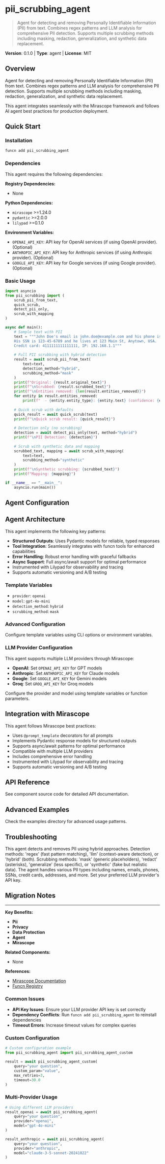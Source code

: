 # pii_scrubbing_agent
> Agent for detecting and removing Personally Identifiable Information (PII) from text. Combines regex patterns and LLM analysis for comprehensive PII detection. Supports multiple scrubbing methods including masking, redaction, generalization, and synthetic data replacement.

**Version**: 0.1.0 | **Type**: agent | **License**: MIT

## Overview

Agent for detecting and removing Personally Identifiable Information (PII) from text. Combines regex patterns and LLM analysis for comprehensive PII detection. Supports multiple scrubbing methods including masking, redaction, generalization, and synthetic data replacement.

This agent integrates seamlessly with the Mirascope framework and follows AI agent best practices for production deployment.

## Quick Start

### Installation

```bash
funcn add pii_scrubbing_agent
```

### Dependencies

This agent requires the following dependencies:

**Registry Dependencies:**

- None

**Python Dependencies:**

- `mirascope` >=1.24.0
- `pydantic` >=2.0.0
- `lilypad` >=0.1.0

**Environment Variables:**

- `OPENAI_API_KEY`: API key for OpenAI services (if using OpenAI provider). (Optional)
- `ANTHROPIC_API_KEY`: API key for Anthropic services (if using Anthropic provider). (Optional)
- `GOOGLE_API_KEY`: API key for Google services (if using Google provider). (Optional)

### Basic Usage

```python
import asyncio
from pii_scrubbing import (
    scrub_pii_from_text,
    quick_scrub,
    detect_pii_only,
    scrub_with_mapping
)

async def main():
    # Sample text with PII
    text = """John Doe's email is john.doe@example.com and his phone is 555-123-4567.
    His SSN is 123-45-6789 and he lives at 123 Main St, Anytown, USA.
    Credit card: 4111111111111111, IP: 192.168.1.1"""
    
    # Full PII scrubbing with hybrid detection
    result = await scrub_pii_from_text(
        text=text,
        detection_method="hybrid",
        scrubbing_method="mask"
    )
    print(f"Original: {result.original_text}")
    print(f"\nScrubbed: {result.scrubbed_text}")
    print(f"\nEntities removed: {len(result.entities_removed)}")
    for entity in result.entities_removed:
        print(f"  - {entity.entity_type}: {entity.text} (confidence: {entity.confidence})")
    
    # Quick scrub with defaults
    quick_result = await quick_scrub(text)
    print(f"\nQuick scrub result: {quick_result}")
    
    # Detection only (no scrubbing)
    detection = await detect_pii_only(text, method="hybrid")
    print(f"\nPII Detection: {detection}")
    
    # Scrub with synthetic data and mapping
    scrubbed_text, mapping = await scrub_with_mapping(
        text=text,
        scrubbing_method="synthetic"
    )
    print(f"\nSynthetic scrubbing: {scrubbed_text}")
    print(f"Mapping: {mapping}")

if __name__ == "__main__":
    asyncio.run(main())
```

## Agent Configuration

## Agent Architecture

This agent implements the following key patterns:

- **Structured Outputs**: Uses Pydantic models for reliable, typed responses
- **Tool Integration**: Seamlessly integrates with funcn tools for enhanced capabilities
- **Error Handling**: Robust error handling with graceful fallbacks
- **Async Support**: Full async/await support for optimal performance
- Instrumented with Lilypad for observability and tracing
- Supports automatic versioning and A/B testing

### Template Variables

- `provider`: `openai`
- `model`: `gpt-4o-mini`
- `detection_method`: `hybrid`
- `scrubbing_method`: `mask`

### Advanced Configuration

Configure template variables using CLI options or environment variables.

### LLM Provider Configuration

This agent supports multiple LLM providers through Mirascope:

- **OpenAI**: Set `OPENAI_API_KEY` for GPT models
- **Anthropic**: Set `ANTHROPIC_API_KEY` for Claude models
- **Google**: Set `GOOGLE_API_KEY` for Gemini models
- **Groq**: Set `GROQ_API_KEY` for Groq models

Configure the provider and model using template variables or function parameters.

## Integration with Mirascope

This agent follows Mirascope best practices:

- Uses `@prompt_template` decorators for all prompts
- Implements Pydantic response models for structured outputs
- Supports async/await patterns for optimal performance
- Compatible with multiple LLM providers
- Includes comprehensive error handling
- Instrumented with Lilypad for observability and tracing
- Supports automatic versioning and A/B testing

## API Reference

See component source code for detailed API documentation.

## Advanced Examples

Check the examples directory for advanced usage patterns.

## Troubleshooting

This agent detects and removes PII using hybrid approaches. Detection methods: 'regex' (fast pattern matching), 'llm' (context-aware detection), or 'hybrid' (both). Scrubbing methods: 'mask' (generic placeholders), 'redact' (asterisks), 'generalize' (less specific), or 'synthetic' (fake but realistic data). The agent handles various PII types including names, emails, phones, SSNs, credit cards, addresses, and more. Set your preferred LLM provider's API key.

## Migration Notes

---

**Key Benefits:**

- **Pii**
- **Privacy**
- **Data Protection**
- **Agent**
- **Mirascope**

**Related Components:**

- None

**References:**

- [Mirascope Documentation](https://mirascope.com)
- [Funcn Registry](https://github.com/funcn-ai/funcn)

### Common Issues

- **API Key Issues**: Ensure your LLM provider API key is set correctly
- **Dependency Conflicts**: Run `funcn add pii_scrubbing_agent` to reinstall dependencies
- **Timeout Errors**: Increase timeout values for complex queries

### Custom Configuration

```python
# Custom configuration example
from pii_scrubbing_agent import pii_scrubbing_agent_custom

result = await pii_scrubbing_agent_custom(
    query="your question",
    custom_param="value",
    max_retries=3,
    timeout=30.0
)
```

### Multi-Provider Usage

```python
# Using different LLM providers
result_openai = await pii_scrubbing_agent(
    query="your question",
    provider="openai",
    model="gpt-4o-mini"
)

result_anthropic = await pii_scrubbing_agent(
    query="your question",
    provider="anthropic",
    model="claude-3-5-sonnet-20241022"
)
```
